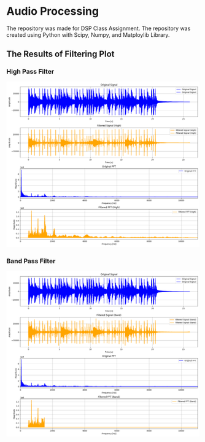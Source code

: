 # Audio Processing

The repository was made for DSP Class Assignment. The repository was created using Python with Scipy, Numpy, and Matploylib Library.

## The Results of Filtering Plot

### High Pass Filter
![High Pass Filter](filtered_plot_islandy.wav_High.png)

### Band Pass Filter
![High Pass Filter](filtered_plot_islandy.wav_Band.png)

